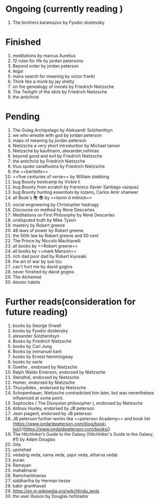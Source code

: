 # Ongoing (currently reading )

1) The brothers karamazov by Fyodor dostevsky 

# Finished 
1) meditations by marcus Aurelius 
2) 12 rules for life by jordan petersons 
3) Beyond order by jordan peterson
4) ikigai
5) mans search for meaning by victor frankl
6) Think like a monk by jay shetty 
7) on the genealogy of morals by Friedrich Nietzsche 
8) The Twilight of the idols by Friedrich Nietzsche 
9) the antichrist 



# Pending 

1) The Gulag Archipelago by Aleksandr Solzhenitsyn
2) we who wrestle with god by jordan peterson 
3) maps of meaning by jordan peterson 
4) Nietzsche a very short introduction by Michael tanner
5) Nietzsche by kaufmann, alexander,nehmas
6) beyond good and evil by Friedrich Nietzsche 
7) the antichrist by Friedrich Nietzsche 
8) thus spoke zarathustra by Friedrich Nietzsche 
9) the ==bartletts== 
10) ==five centuries of verse== by William stebbing 
11) bug Bounty bootcamp by Vickie li
12) bug Bounty from scratch by fransisco Xavier Santiago vazquez
13) bug Bounty hunting essentials by lozano, Carlos Amir shameer 
14) all Book's 📚 📚 by ==kevin d mitnick==
15) social engineering by Christopher hadnagy
16) Discourse on method by Rene Descartes 
17) Meditations on First Philosophy
    by René Descartes
18) undisputed truth by Mike Tyson 
19) mastery by Robert greene
20) 48 laws of power by Robert greene
21) the 50th law by Robert greene and 50 cent
22) The Prince by Niccolo Machiavelli
23) all books by ==Robert greene==
24) all books by ==mark Manson== 
25) rich dad poor dad by Robert kiyosaki
26) the art of war by sun tzu
27) can't hurt me by david gogins
28) never finished by david gogins 
29) The Alchemist 
30) Atomic habits

# Further reads(consideration for future reading)

1) books by George Orwell 
2) books by Fyodor dostevsky 
3) alexander Solzhenitsyn
4) Books by Friedrich Nietzsche 
5) books by Carl Jung 
6) Books by immanuel kant
7) books by Ernest hemmingway 
8) books by sarte
9) Goethe , endorsed by Nietzsche 
10) Ralph Waldo Emerson, endorsed by Nietzsche 
11) Stendhal, endorsed by Nietzsche 
12) Homer, endorsed by Nietzsche 
13) Thucydides , endorsed by Nietzsche 
14) Schopenhauer, Nietzsche contradicted him later, but was nevertheless influenced at some point.
15) Sophocles ( The Dionysian philosopher ), endorsed by Nietzsche 
16) Aldous Huxley, endorsed by JB peterson 
17) Jean piagent, endorsed by JB peterson 
18) JB peterson further works like ==peterson Academy== and book list (https://www.jordanbpeterson.com/blog/book-list/)/(https://www.jordanbpeterson.com/books/)
19) The Hitchhiker’s Guide to the Galaxy (Hitchhiker's Guide to the Galaxy, #1) by Adam Douglas 
20) Gita
21) upnishad
22) veda(rig veda, sama veda, yajur veda, atharva veda)
23) puran
24) Ramayan 
25) mahabharat 
26) Ramcharitmanas
27) siddhartha by Herman hesse 
28) kabir granthavali
29) https://en.m.wikipedia.org/wiki/Hindu_texts
30) the user illusion by Douglas hofstador

